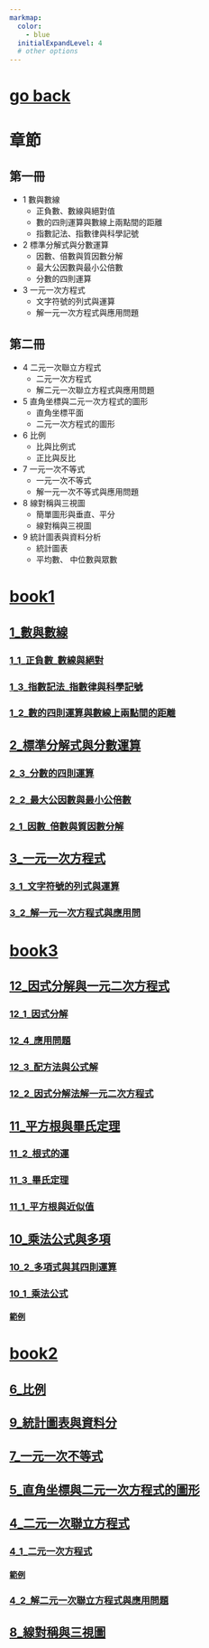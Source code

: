 ```yaml
---
markmap:
  color:
    - blue
  initialExpandLevel: 4
  # other options
---
```


# [go back](../index.html)
# 章節
## 第一冊
- 1 數與數線
  - 正負數、數線與絕對值
  - 數的四則運算與數線上兩點間的距離
  - 指數記法、指數律與科學記號
- 2 標準分解式與分數運算
  - 因數、倍數與質因數分解
  - 最大公因數與最小公倍數
  - 分數的四則運算
- 3 一元一次方程式
  - 文字符號的列式與運算
  - 解一元一次方程式與應用問題
## 第二冊
- 4 二元一次聯立方程式
  - 二元一次方程式
  - 解二元一次聯立方程式與應用問題
- 5 直角坐標與二元一次方程式的圖形
  - 直角坐標平面
  - 二元一次方程式的圖形
- 6 比例
  - 比與比例式
  - 正比與反比
- 7 一元一次不等式
  - 一元一次不等式
  - 解一元一次不等式與應用問題
- 8 線對稱與三視圖
  - 簡單圖形與垂直、平分
  - 線對稱與三視圖
- 9 統計圖表與資料分析
  - 統計圖表
  - 平均數、 中位數與眾數
# [book1](book1/index.html)
## [1_數與數線](book1/1_數與數線/index.html)
### [1_1_正負數_數線與絕對](book1/1_數與數線/1_1_正負數_數線與絕對/index.html)
### [1_3_指數記法_指數律與科學記號](book1/1_數與數線/1_3_指數記法_指數律與科學記號/index.html)
### [1_2_數的四則運算與數線上兩點間的距離](book1/1_數與數線/1_2_數的四則運算與數線上兩點間的距離/index.html)
## [2_標準分解式與分數運算](book1/2_標準分解式與分數運算/index.html)
### [2_3_分數的四則運算](book1/2_標準分解式與分數運算/2_3_分數的四則運算/index.html)
### [2_2_最大公因數與最小公倍數](book1/2_標準分解式與分數運算/2_2_最大公因數與最小公倍數/index.html)
### [2_1_因數_倍數與質因數分解](book1/2_標準分解式與分數運算/2_1_因數_倍數與質因數分解/index.html)
## [3_一元一次方程式](book1/3_一元一次方程式/index.html)
### [3_1_文字符號的列式與運算](book1/3_一元一次方程式/3_1_文字符號的列式與運算/index.html)
### [3_2_解一元一次方程式與應用問](book1/3_一元一次方程式/3_2_解一元一次方程式與應用問/index.html)
# [book3](book3/index.html)
## [12_因式分解與一元二次方程式](book3/12_因式分解與一元二次方程式/index.html)
### [12_1_因式分解](book3/12_因式分解與一元二次方程式/12_1_因式分解/index.html)
### [12_4_應用問題](book3/12_因式分解與一元二次方程式/12_4_應用問題/index.html)
### [12_3_配方法與公式解](book3/12_因式分解與一元二次方程式/12_3_配方法與公式解/index.html)
### [12_2_因式分解法解一元二次方程式](book3/12_因式分解與一元二次方程式/12_2_因式分解法解一元二次方程式/index.html)
## [11_平方根與畢氏定理](book3/11_平方根與畢氏定理/index.html)
### [11_2_根式的運](book3/11_平方根與畢氏定理/11_2_根式的運/index.html)
### [11_3_畢氏定理](book3/11_平方根與畢氏定理/11_3_畢氏定理/index.html)
### [11_1_平方根與近似值](book3/11_平方根與畢氏定理/11_1_平方根與近似值/index.html)
## [10_乘法公式與多項](book3/10_乘法公式與多項/index.html)
### [10_2_多項式與其四則運算](book3/10_乘法公式與多項/10_2_多項式與其四則運算/index.html)
### [10_1_乘法公式](book3/10_乘法公式與多項/10_1_乘法公式/index.html)
#### [範例](book3/10_乘法公式與多項/10_1_乘法公式/範例/index.html)
# [book2](book2/index.html)
## [6_比例](book2/6_比例/index.html)
## [9_統計圖表與資料分](book2/9_統計圖表與資料分/index.html)
## [7_一元一次不等式](book2/7_一元一次不等式/index.html)
## [5_直角坐標與二元一次方程式的圖形](book2/5_直角坐標與二元一次方程式的圖形/index.html)
## [4_二元一次聯立方程式](book2/4_二元一次聯立方程式/index.html)
### [4_1_二元一次方程式](book2/4_二元一次聯立方程式/4_1_二元一次方程式/index.html)
#### [範例](book2/4_二元一次聯立方程式/4_1_二元一次方程式/範例/index.html)
### [4_2_解二元一次聯立方程式與應用問題](book2/4_二元一次聯立方程式/4_2_解二元一次聯立方程式與應用問題/index.html)
## [8_線對稱與三視圖](book2/8_線對稱與三視圖/index.html)
